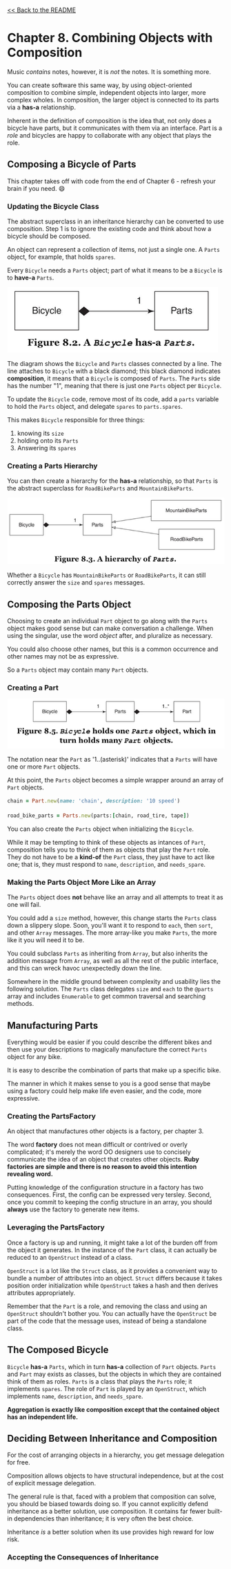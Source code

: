 [&lt;&lt; Back to the README](README.md)

# Chapter 8. Combining Objects with Composition

Music *contains* notes, however, it is *not* the notes. It is something more.

You can create software this same way, by using object-oriented composition to
combine simple, independent objects into larger, more complex wholes. In
composition, the larger object is connected to its parts via a **has-a**
relationship.

Inherent in the definition of composition is the idea that, not only does
a bicycle have parts, but it communicates with them via an interface. Part
is a *role* and bicycles are happy to collaborate with any object that plays
the role.

## Composing a Bicycle of Parts

This chapter takes off with code from the end of Chapter 6 - refresh your
brain if you need. :smile:

### Updating the Bicycle Class

The abstract superclass in an inheritance hierarchy can be converted to use
composition. Step 1 is to ignore the existing code and think about how
a bicycle should be composed.

An object can represent a collection of items, not just a single one. A `Parts`
object, for example, that holds `spares`.

Every `Bicycle` needs a `Parts` object; part of what it means to be a `Bicycle`
is to **have-a** `Parts`.

![class diagram with has-a](poodr-8-2.png)

The diagram shows the `Bicycle` and `Parts` classes connected by a line. The line
attaches to `Bicycle` with a black diamond; this black diamond indicates
**composition**, it means that a `Bicycle` is composed of `Parts`. The `Parts`
side has the number "1", meaning that there is just one `Parts` object per
`Bicycle`.

To update the `Bicycle` code, remove most of its code, add a `parts` variable to
hold the `Parts` object, and delegate `spares` to `parts.spares`.

This makes `Bicycle` responsible for three things:

1. knowing its `size`
2. holding onto its `Parts`
3. Answering its `spares`

### Creating a Parts Hierarchy

You can then create a hierarchy for the **has-a** relationship, so that `Parts`
is the abstract superclass for `RoadBikeParts` and `MountainBikeParts`.

![a hierarchy for Parts](poodr-8-3.png)

Whether a `Bicycle` has `MountainBikeParts` or `RoadBikeParts`, it can still
correctly answer the `size` and `spares` messages.

## Composing the Parts Object

Choosing to create an individual `Part` object to go along with the `Parts`
object makes good sense but can make conversation a challenge. When using the
singular, use the word *object* after, and pluralize as necessary.

You could also choose other names, but this is a common occurrence and other
names may not be as expressive.

So a `Parts` object may contain many `Part` objects.

### Creating a Part

![bicyle parts part](poodr-8-5.png)

The notation near the `Part` as '1..(asterisk)' indicates that a `Parts` will
have one or more `Part` objects.

At this point, the `Parts` object becomes a simple wrapper around an array of
`Part` objects.

```ruby
chain = Part.new(name: 'chain', description: '10 speed')

road_bike_parts = Parts.new(parts:[chain, road_tire, tape])
```

You can also create the `Parts` object when initializing the `Bicycle`.

While it may be tempting to think of these objects as intances of `Part`,
composition tells you to think of them as objects that play the `Part` role.
They do not have to be a **kind-of** the `Part` class, they just have to act
like one; that is, they must respond to `name`, `description`, and `needs_spare`.

### Making the Parts Object More Like an Array

The `Parts` object does **not** behave like an array and all attempts to treat
it as one will fail.

You could add a `size` method, however, this change starts the `Parts` class down
a slippery slope. Soon, you'll want it to respond to `each`, then `sort`, and
other `Array` messages. The more array-like you make `Parts`, the more like it
you will need it to be.

You could subclass `Parts` as inheriting from `Array`, but also inherits the
addition message from `Array`, as well as all the rest of the public interface,
and this can wreck havoc unexpectedly down the line.

Somewhere in the middle ground between complexity and usability lies the
following solution. The `Parts` class delegates `size` and `each` to the `@parts`
array and includes `Enumerable` to get common traversal and searching methods.

## Manufacturing Parts

Everything would be easier if you could describe the different bikes and then use
your descriptions to magically manufacture the correct `Parts` object for any
bike.

It is easy to describe the combination of parts that make up a specific bike.

The manner in which it makes sense to you is a good sense that maybe using a
factory could help make life even easier, and the code, more expressive.

### Creating the PartsFactory

An object that manufactures other objects is a factory, per chapter 3. 

The word **factory** does not mean difficult or contrived or overly complicated;
it's merely the word OO designers use to concisely communicate the idea of an
object that creates other objects. **Ruby factories are simple and there is no
reason to avoid this intention revealing word.**

Putting knowledge of the configuration structure in a factory has two consequences.
First, the config can be expressed very tersley. Second, once you commit to
keeping the config structure in an array, you should **always** use the factory
to generate new items.

### Leveraging the PartsFactory

Once a factory is up and running, it might take a lot of the burden off from
the object it generates. In the instance of the `Part` class, it can actually
be reduced to an `OpenStruct` instead of a class.

`OpenStruct` is a lot like the `Struct` class, as it provides a convenient way
to bundle a number of attributes into an object. `Struct` differs because it
takes position order initialization while `OpenStruct` takes a hash and then
derives attributes appropriately.

Remember that the `Part` is a role, and removing the class and using an
`OpenStruct` shouldn't bother you. You can actually have the `OpenStruct` be
part of the code that the message uses, instead of being a standalone class.

## The Composed Bicycle

`Bicycle` **has-a** `Parts`, which in turn **has-a** collection of `Part`
objects. `Parts` and `Part` may exists as classes, but the objects in which
they are contained think of them as roles. `Parts` is a class that plays the
`Parts` role; it implements `spares`. The role of `Part` is played by an
`OpenStruct`, which implements `name`, `description`, and `needs_spare`.

**Aggregation is exactly like composition except that the contained object has
an independent life.**

## Deciding Between Inheritance and Composition

For the cost of arranging objects in a hierarchy, you get message delegation
for free.

Composition allows objects to have structural independence, but at the cost of
explicit message delegation.

The general rule is that, faced with a problem that composition can solve,
you should be biased towards doing so. If you cannot explicitly defend inheritance
as a better solution, use composition. It contains far fewer built-in dependencies
than inheritance; it is very often the best choice.

Inheritance *is* a better solution when its use provides high reward for low
risk.

### Accepting the Consequences of Inheritance


